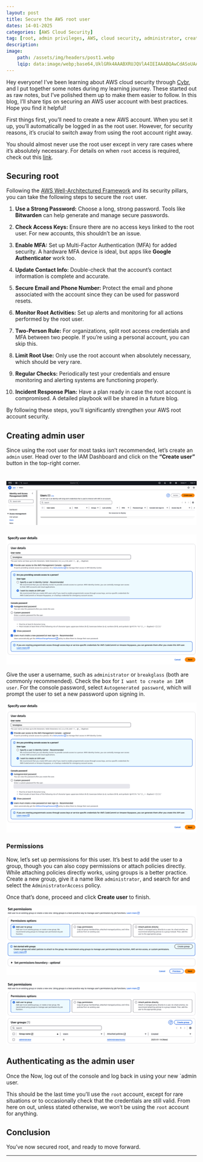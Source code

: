 ```yaml
---
layout: post
title: Secure the AWS root user
dates: 14-01-2025
categories: [AWS Cloud Security]
tag: [root, admin privileges, AWS, cloud security, administrator, create AWS admin, secure root]
description: 
image:
    path: /assets/img/headers/post1.webp
    lqip: data:image/webp;base64,UklGRk4AAABXRUJQVlA4IEIAAABQAwCdASoUAAoAPzmGulOvKKWisAgB4CcJagC7ACGwP0eWgAD+6NnV9yPyMs1eB3QBjMRHFJl+w/EvNdHH1Qw22AA=
---
```


Hey everyone! I’ve been learning about AWS cloud security through [Cybr](https://cybr.com/courses/aws-certified-security-specialty-scs-c02-course/), and I put together some notes during my learning journey. These started out as raw notes, but I’ve polished them up to make them easier to follow. In this blog, I’ll share tips on securing an AWS user account with best practices. Hope you find it helpful!

First things first, you’ll need to create a new AWS account. When you set it up, you’ll automatically be logged in as the root user. However, for security reasons, it’s crucial to switch away from using the root account right away.

You should almost never use the root user except in very rare cases where it’s absolutely necessary. For details on when `root` access is required, check out this [link](https://cybr.com/courses/aws-certified-security-specialty-scs-c02-course/lessons/secure-the-root-user/#:~:text=to%20be%20used%2C-,view%20here,-.%20Outside%20of%20those).

## Securing root

Following the [AWS Well-Architectured Framework](https://docs.aws.amazon.com/singlesignon/latest/userguide/getting-started.html) and its security pillars, you can take the following steps to secure the `root` user.

1. **Use a Strong Password:** Choose a long, strong password. Tools like **Bitwarden** can help generate and manage secure passwords.

2. **Check Access Keys:** Ensure there are no access keys linked to the root user. For new accounts, this shouldn’t be an issue.

3. **Enable MFA:** Set up Multi-Factor Authentication (MFA) for added security. A hardware MFA device is ideal, but apps like **Google Authenticator** work too.

4. **Update Contact Info:** Double-check that the account’s contact information is complete and accurate.

5. **Secure Email and Phone Number:** Protect the email and phone associated with the account since they can be used for password resets.

6. **Monitor Root Activities:** Set up alerts and monitoring for all actions performed by the root user.

7. **Two-Person Rule:** For organizations, split root access credentials and MFA between two people. If you’re using a personal account, you can skip this.

8. **Limit Root Use:** Only use the root account when absolutely necessary, which should be very rare.

9. **Regular Checks:** Periodically test your credentials and ensure monitoring and alerting systems are functioning properly.

10. **Incident Response Plan:** Have a plan ready in case the root account is compromised. A detailed playbook will be shared in a future blog.

By following these steps, you’ll significantly strengthen your AWS root account security.

## Creating admin user

Since using the root user for most tasks isn’t recommended, let’s create an `admin` user. Head over to the IAM Dashboard and click on the **“Create user”** button in the top-right corner.

![Creating admin user](</assets/img/2025-01-12-post-1/Screenshot 2025-01-14 at 11.40.32 AM.png>)
=======
![Creating admin user](</assets/img/2025-01-12-post-1/Screenshot 2025-01-14 at 11.41.48 AM.png>)

Give the user a username, such as `administrator` or `breakglass` (both are commonly recommended). Check the box for `I want to create an IAM user`. For the console password, select `Autogenerated password`, which will prompt the user to set a new password upon signing in.

![Console Password](</assets/img/2025-01-12-post-1/Screenshot 2025-01-14 at 11.41.48 AM.png>)

### Permissions

Now, let’s set up permissions for this user. It’s best to add the user to a group, though you can also copy permissions or attach policies directly. While attaching policies directly works, using groups is a better practice. Create a new group, give it a name like `administrator`, and search for and select the `AdministratorAccess` policy.

Once that’s done, proceed and click **Create user** to finish.

![Create user group](</assets/img/2025-01-12-post-1/Screenshot 2025-01-14 at 11.42.46 AM.png>)

![Set Permissions](</assets/img/2025-01-12-post-1/Screenshot 2025-01-14 at 11.50.15 AM.png>)

## Authenticating as the admin user

Once the Now, log out of the console and log back in using your new `admin user.

This should be the last time you’ll use the `root` account, except for rare situations or to occasionally check that the credentials are still valid. From here on out, unless stated otherwise, we won’t be using the `root` account for anything.

## Conclusion

You’ve now secured root, and ready to move forward.

---

